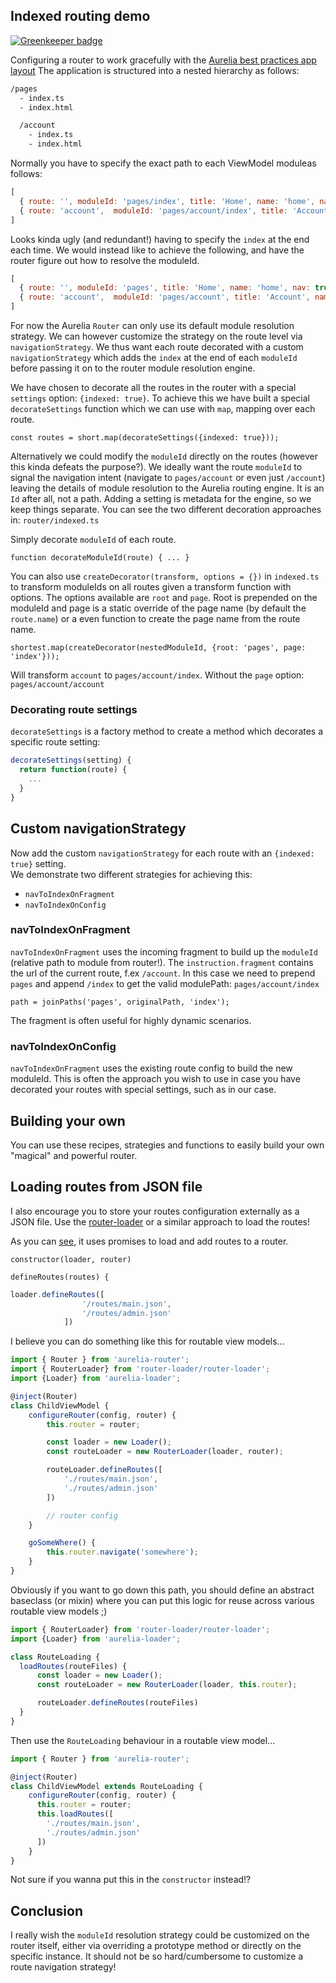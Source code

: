 ## Indexed routing demo

[![Greenkeeper badge](https://badges.greenkeeper.io/kristianmandrup/aurelia-routing-demo.svg)](https://greenkeeper.io/)

Configuring a router to work gracefully with the [Aurelia best practices app layout](http://patrickwalters.net/my-best-practices-for-aurelia-application-structure/)
The application is structured into a nested hierarchy as follows:

```bash
/pages
  - index.ts
  - index.html

  /account
    - index.ts
    - index.html
```

Normally you have to specify the exact path to each ViewModel moduleas follows:

```js
[
  { route: '', moduleId: 'pages/index', title: 'Home', name: 'home', nav: true },
  { route: 'account',  moduleId: 'pages/account/index', title: 'Account', name: 'account', nav: true }
]
```

Looks kinda ugly (and redundant!) having to specify the `index` at the end each time.
We would instead like to achieve the following, and have the router figure out how to resolve the moduleId.

```js
[
  { route: '', moduleId: 'pages', title: 'Home', name: 'home', nav: true },
  { route: 'account',  moduleId: 'pages/account', title: 'Account', name: 'account', nav: true }
]
```

For now the Aurelia `Router` can only use its default module resolution strategy. We can however customize the strategy on the route level via
`navigationStrategy`. We thus want each route decorated with a custom `navigationStrategy` which adds the `index` at the end of each 
`moduleId` before passing it on to the router module resolution engine.

We have chosen to decorate all the routes in the router with a special `settings` option: `{indexed: true}`.
To achieve this we have built a special `decorateSettings` function which we can use with `map`, mapping over each route.

`const routes = short.map(decorateSettings({indexed: true}));`

Alternatively we could modify the `moduleId` directly on the routes (however this kinda defeats the purpose?).
We ideally want the route `moduleId` to signal the navigation intent (navigate to `pages/account` or even just `/account`) leaving the details of module resolution
to the Aurelia routing engine. It is an `Id` after all, not a path. Adding a setting is metadata for the engine, so we keep things separate.
You can see the two different decoration approaches in: `router/indexed.ts`

Simply decorate `moduleId` of each route.

`function decorateModuleId(route) { ... }`

You can also use `createDecorator(transform, options = {})` in `indexed.ts` to transform moduleIds on all routes 
given a transform function with options. The options available are `root` and `page`. Root is prepended on the moduleId
and page is a static override of the page name (by default the `route.name`) or a even function to create the page name from the route name.

`shortest.map(createDecorator(nestedModuleId, {root: 'pages', page: 'index'}));`

Will transform `account` to `pages/account/index`. Without the `page` option: `pages/account/account`   

### Decorating route settings

`decorateSettings` is a factory method to create a method which decorates a specific route setting:

```js
decorateSettings(setting) {
  return function(route) {
    ...
  }
}
```

## Custom navigationStrategy 

Now add the custom `navigationStrategy` for each route with an `{indexed: true}` setting.   
We demonstrate two different strategies for achieving this:
- `navToIndexOnFragment`
- `navToIndexOnConfig`

### navToIndexOnFragment

`navToIndexOnFragment` uses the incoming fragment to build up the `moduleId` (relative path to module from router!).
The `instruction.fragment` contains the url of the current route, f.ex `/account`.
In this case we need to prepend `pages` and append `/index` to get the valid modulePath: `pages/account/index` 

`path = joinPaths('pages', originalPath, 'index');`

The fragment is often useful for highly dynamic scenarios.

### navToIndexOnConfig

`navToIndexOnFragment` uses the existing route config to build the new moduleId. This is often the approach you wish 
to use in case you have decorated your routes with special settings, such as in our case.

## Building your own

You can use these recipes, strategies and functions to easily build your own "magical" and powerful router.

## Loading routes from JSON file

I also encourage you to store your routes configuration externally as a JSON file. 
Use the [router-loader](https://github.com/Vheissu/aurelia-router-loader/) or a similar approach to load the routes!

As you can [see](https://github.com/Vheissu/aurelia-router-loader/blob/master/src/router-loader.js), it uses promises to load
and add routes to a router.

`constructor(loader, router)`

`defineRoutes(routes) {`

```js
loader.defineRoutes([
                '/routes/main.json',
                '/routes/admin.json' 
            ])  
```

I believe you can do something like this for routable view models...

```js
import { Router } from 'aurelia-router';
import { RouterLoader} from 'router-loader/router-loader';
import {Loader} from 'aurelia-loader';

@inject(Router)
class ChildViewModel {  
    configureRouter(config, router) {
        this.router = router;

        const loader = new Loader();
        const routeLoader = new RouterLoader(loader, router);

        routeLoader.defineRoutes([
            './routes/main.json',
            './routes/admin.json' 
        ])  

        // router config
    }

    goSomeWhere() {
        this.router.navigate('somewhere');
    }
}
```

Obviously if you want to go down this path, you should define an abstract baseclass (or mixin) where you can put this logic
for reuse across various routable view models ;)  

```js
import { RouterLoader} from 'router-loader/router-loader';
import {Loader} from 'aurelia-loader';

class RouteLoading {
  loadRoutes(routeFiles) {
      const loader = new Loader();
      const routeLoader = new RouterLoader(loader, this.router);

      routeLoader.defineRoutes(routeFiles)      
  }
}
```

Then use the `RouteLoading` behaviour in a routable view model...

```js
import { Router } from 'aurelia-router';

@inject(Router)
class ChildViewModel extends RouteLoading {  
    configureRouter(config, router) {
      this.router = router;
      this.loadRoutes([
        './routes/main.json',
        './routes/admin.json' 
      ])
    }
}
```

Not sure if you wanna put this in the `constructor` instead!?

## Conclusion

I really wish the `moduleId` resolution strategy could be customized on the router itself, either via overriding a prototype method or
directly on the specific instance. It should not be so hard/cumbersome to customize a route navigation strategy!
 

     
